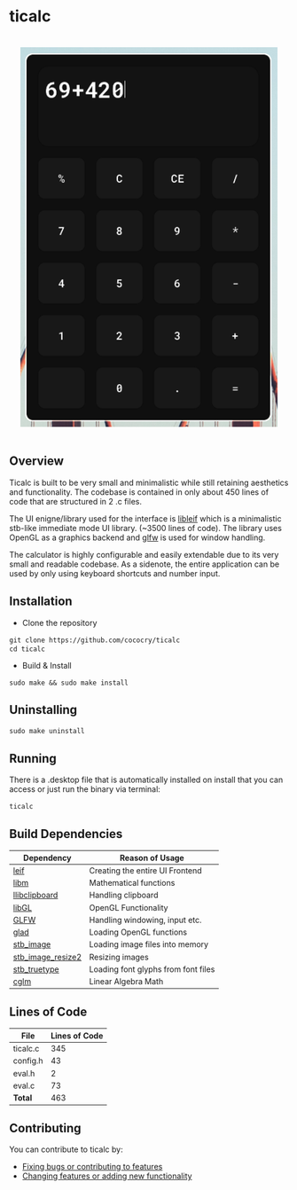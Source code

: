 # ticalc

<div style="display: flex;">
    <img src="https://github.com/cococry/ticalc/blob/main/branding/ticalc-showcase.png" style="flex: 50%; padding: 20px;" width="250px">
</div>

## Overview

Ticalc is built to be very small and minimalistic while still retaining
aesthetics and functionality. The codebase is contained in only about 450 lines of code that are
structured in 2 .c files.

The UI enigne/library used for the interface is [libleif](https://github.com/cococry/leif) which is
a minimalistic stb-like immediate mode UI library. (~3500 lines of code). The library uses OpenGL
as a graphics backend and [glfw](https://github.com/glfw/glfw) is used for window handling.

The calculator is highly configurable and easily extendable due to its very small and readable codebase.
As a sidenote, the entire application can be used by only using keyboard shortcuts and number input.

## Installation

- Clone the repository
```console
git clone https://github.com/cococry/ticalc
cd ticalc
```

- Build & Install

```console
sudo make && sudo make install
```

## Uninstalling

```console
sudo make uninstall
```

## Running

There is a .desktop file that is automatically installed on install that you can
access or just run the binary via terminal:

```console
ticalc
```

## Build Dependencies

| Dependency         |  Reason of Usage    |
| ----------------|-------------|
| [leif](https://github.com/cococry/leif) | Creating the entire UI Frontend |
| [libm](https://en.wikipedia.org/wiki/C_mathematical_functions#libm) | Mathematical functions |
| [llibclipboard](https://github.com/jtanx/libclipboard) | Handling clipboard |
| [libGL](https://dri.freedesktop.org/wiki/libGL/) | OpenGL Functionality |
| [GLFW](https://github.com/glfw/glfw) | Handling windowing, input etc. |
| [glad](https://github.com/Dav1dde/glad) | Loading OpenGL functions |
| [stb_image](https://github.com/nothings/stb/blob/master/stb_image.h) | Loading image files into memory |
| [stb_image_resize2](https://github.com/nothings/stb/blob/master/stb_image_resize2.h) | Resizing images |
| [stb_truetype](https://github.com/nothings/stb/blob/master/stb_truetype.h) | Loading font glyphs from font files |
| [cglm](https://github.com/recp/cglm) | Linear Algebra Math |

## Lines of Code

| File         |  Lines of Code |
| -------------|----------------|
| ticalc.c     | 345            |
| config.h     | 43             |
| eval.h       | 2              |
| eval.c       | 73             |
| **Total**    | 463            |

## Contributing
You can contribute to ticalc by:
  - [Fixing bugs or contributing to features](https://github.com/cococry/ticalc/issues)
  - [Changing features or adding new functionality](https://github.com/cococry/ticalc/pulls)
